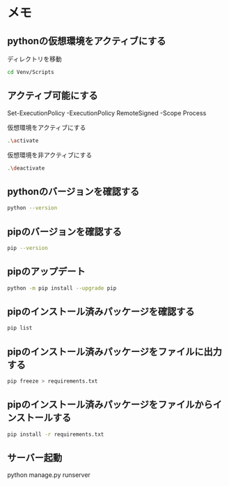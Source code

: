 # メモ

## pythonの仮想環境をアクティブにする

ディレクトリを移動

```bash
cd Venv/Scripts
```

## アクティブ可能にする
Set-ExecutionPolicy -ExecutionPolicy RemoteSigned -Scope Process

仮想環境をアクティブにする

```bash
.\activate
```

仮想環境を非アクティブにする

```bash
.\deactivate
```

## pythonのバージョンを確認する

```bash
python --version
```

## pipのバージョンを確認する

```bash
pip --version
```

## pipのアップデート

```bash
python -m pip install --upgrade pip
```

## pipのインストール済みパッケージを確認する

```bash
pip list
```

## pipのインストール済みパッケージをファイルに出力する

```bash
pip freeze > requirements.txt
```

## pipのインストール済みパッケージをファイルからインストールする

```bash
pip install -r requirements.txt
```
## サーバー起動
python manage.py runserver